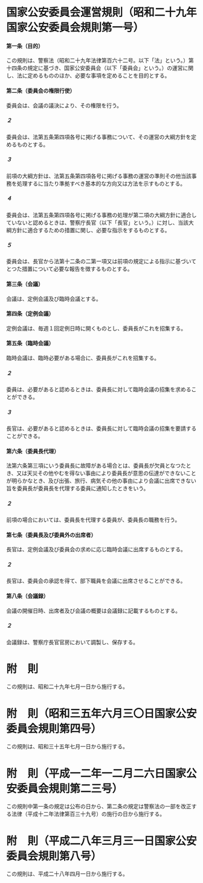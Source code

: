 # 国家公安委員会運営規則（昭和二十九年国家公安委員会規則第一号）
#### 第一条（目的）
この規則は、警察法（昭和二十九年法律第百六十二号。以下「法」という。）第十四条の規定に基づき、国家公安委員会（以下「委員会」という。）の運営に関し、法に定めるもののほか、必要な事項を定めることを目的とする。
#### 第二条（委員会の権限行使）
委員会は、会議の議決により、その権限を行う。
##### ２
委員会は、法第五条第四項各号に掲げる事務について、その運営の大綱方針を定めるものとする。
##### ３
前項の大綱方針は、法第五条第四項各号に掲げる事務の運営の準則その他当該事務を処理するに当たり準拠すべき基本的な方向又は方法を示すものとする。
##### ４
委員会は、法第五条第四項各号に掲げる事務の処理が第二項の大綱方針に適合していないと認めるときは、警察庁長官（以下「長官」という。）に対し、当該大綱方針に適合するための措置に関し、必要な指示をするものとする。
##### ５
委員会は、長官から法第十二条の二第一項又は前項の規定による指示に基づいてとつた措置について必要な報告を徴するものとする。
#### 第三条（会議）
会議は、定例会議及び臨時会議とする。
#### 第四条（定例会議）
定例会議は、毎週１回定例日時に開くものとし、委員長がこれを招集する。
#### 第五条（臨時会議）
臨時会議は、臨時必要がある場合に、委員長がこれを招集する。
##### ２
委員は、必要があると認めるときは、委員長に対して臨時会議の招集を求めることができる。
##### ３
長官は、必要があると認めるときは、委員長に対して臨時会議の招集を要請することができる。
#### 第六条（委員長代理）
法第六条第三項にいう委員長に故障がある場合とは、委員長が欠員となつたとき、又は天災その他やむを得ない事由により委員長が意思の伝達ができないことが明らかなとき、及び出張、旅行、病気その他の事由により会議に出席できない旨を委員長が委員長を代理する委員に通知したときをいう。
##### ２
前項の場合においては、委員長を代理する委員が、委員長の職務を行う。
#### 第七条（委員長及び委員外の出席者）
長官は、定例会議及び委員会の求めに応じ臨時会議に出席するものとする。
##### ２
長官は、委員会の承認を得て、部下職員を会議に出席させることができる。
#### 第八条（会議録）
会議の開催日時、出席者及び会議の概要は会議録に記載するものとする。
##### ２
会議録は、警察庁長官官房において調製し、保存する。
# 附　則
この規則は、昭和二十九年七月一日から施行する。
# 附　則（昭和三五年六月三〇日国家公安委員会規則第四号）
この規則は、昭和三十五年七月一日から施行する。
# 附　則（平成一二年一二月二六日国家公安委員会規則第二三号）
この規則中第一条の規定は公布の日から、第二条の規定は警察法の一部を改正する法律（平成十二年法律第百三十九号）の施行の日から施行する。
# 附　則（平成二八年三月三一日国家公安委員会規則第八号）
この規則は、平成二十八年四月一日から施行する。
